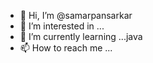 - 👋 Hi, I’m @samarpansarkar
- 👀 I’m interested in ...
- 🌱 I’m currently learning ...java
- 📫 How to reach me ...

<!---
samarpansarkar/samarpansarkar is a ✨ special ✨ repository because its `README.md` (this file) appears on your GitHub profile.
You can click the Preview link to take a look at your changes.
--->
